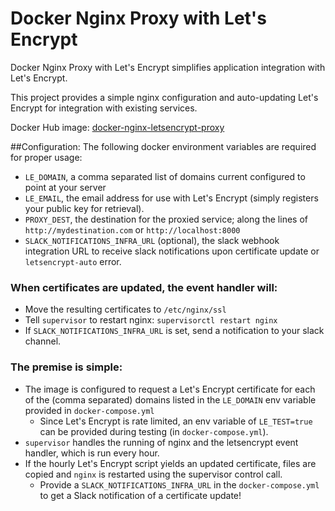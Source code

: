 # Docker Nginx Proxy with Let's Encrypt
Docker Nginx Proxy with Let's Encrypt simplifies application integration with Let's Encrypt.

This project provides a simple nginx configuration and auto-updating Let's Encrypt for integration with existing services. 

Docker Hub image: [docker-nginx-letsencrypt-proxy](https://hub.docker.com/r/annixa/docker-nginx-letsencrypt-proxy/)

##Configuration:
The following docker environment variables are required for proper usage:
- `LE_DOMAIN`, a comma separated list of domains current configured to point at your server
- `LE_EMAIL`, the email address for use with Let's Encrypt (simply registers your public key for retrieval).
- `PROXY_DEST`, the destination for the proxied service; along the lines of `http://mydestination.com` or `http://localhost:8000`
- `SLACK_NOTIFICATIONS_INFRA_URL` (optional), the slack webhook integration URL to receive slack notifications upon certificate update or `letsencrypt-auto` error.

### When certificates are updated, the event handler will:
- Move the resulting certificates to `/etc/nginx/ssl`
- Tell `supervisor` to restart nginx: `supervisorctl restart nginx`
- If `SLACK_NOTIFICATIONS_INFRA_URL` is set, send a notification to your slack channel.


### The premise is simple:
- The image is configured to request a Let's Encrypt certificate for each of the (comma separated) domains listed in the `LE_DOMAIN` env variable provided in `docker-compose.yml`
  - Since Let's Encrypt is rate limited, an env variable of `LE_TEST=true` can be provided during testing (in `docker-compose.yml`).
- `supervisor` handles the running of nginx and the letsencrypt event handler, which is run every hour.
- If the hourly Let's Encrypt script yields an updated certificate, files are copied and `nginx` is restarted using the supervisor control call.
  - Provide a `SLACK_NOTIFICATIONS_INFRA_URL` in the `docker-compose.yml` to get a Slack notification of a certificate update!
